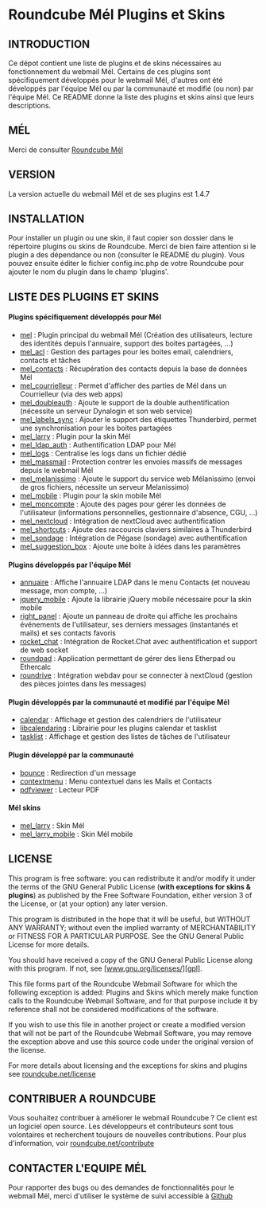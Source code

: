 Roundcube Mél Plugins et Skins
===============================

INTRODUCTION
------------
Ce dépot contient une liste de plugins et de skins nécessaires au fonctionnement du webmail Mél.
Certains de ces plugins sont spécifiquement développés pour le webmail Mél, d'autres ont été développés par l'équipe Mél ou par la communauté et modifié (ou non) par l'équipe Mél.
Ce README donne la liste des plugins et skins ainsi que leurs descriptions.


MÉL
---
Merci de consulter [Roundcube Mél][roundcube-mel]


VERSION
-------
La version actuelle du webmail Mél et de ses plugins est 1.4.7


INSTALLATION
------------
Pour installer un plugin ou une skin, il faut copier son dossier dans le répertoire plugins ou skins de Roundcube.
Merci de bien faire attention si le plugin a des dépendance ou non (consulter le README du plugin).
Vous pouvez ensuite éditer le fichier config.inc.php de votre Roundcube pour ajouter le nom du plugin dans le champ 'plugins'.


LISTE DES PLUGINS ET SKINS
--------------------------

#### Plugins spécifiquement développés pour Mél
 - [mel][mel] : Plugin principal du webmail Mél (Création des utilisateurs, lecture des identités depuis l'annuaire, support des boites partagées, ...)
 - [mel_acl][mel_acl] : Gestion des partages pour les boites email, calendriers, contacts et tâches
 - [mel_contacts][mel_contacts] : Récupération des contacts depuis la base de données Mél
 - [mel_courrielleur][mel_courrielleur] : Permet d'afficher des parties de Mél dans un Courrielleur (via des web apps)
 - [mel_doubleauth][mel_doubleauth] : Ajoute le support de la double authentification (nécessite un serveur Dynalogin et son web service)
 - [mel_labels_sync][mel_labels_sync] : Ajouter le support des étiquettes Thunderbird, permet une synchronisation pour les boites partagées
 - [mel_larry][mel_larry] : Plugin pour la skin Mél
 - [mel_ldap_auth][mel_ldap_auth] : Authentification LDAP pour Mél
 - [mel_logs][mel_logs] : Centralise les logs dans un fichier dédié
 - [mel_massmail][mel_massmail] : Protection contrer les envoies massifs de messages depuis le webmail Mél
 - [mel_melanissimo][mel_melanissimo] : Ajoute le support du service web Mélanissimo (envoi de gros fichiers, nécessite un serveur Melanissimo)
 - [mel_mobile][mel_mobile] : Plugin pour la skin mobile Mél
 - [mel_moncompte][mel_moncompte] : Ajoute des pages pour gérer les données de l'utilisateur (informations personnelles, gestionnaire d'absence, CGU, ...)
 - [mel_nextcloud][mel_nextcloud] : Intégration de nextCloud avec authentification
 - [mel_shortcuts][mel_shortcuts] : Ajoute des raccourcis claviers similaires à Thunderbird
 - [mel_sondage][mel_sondage] : Intégration de Pégase (sondage) avec authentification
 - [mel_suggestion_box][mel_suggestion_box] : Ajoute une boite à idées dans les paramètres

#### Plugins développés par l'équipe Mél
 - [annuaire][annuaire] : Affiche l'annuaire LDAP dans le menu Contacts (et nouveau message, mon compte, ...)
 - [jquery_mobile][jquery_mobile] : Ajoute la librairie jQuery mobile nécessaire pour la skin mobile
 - [right_panel][right_panel] : Ajoute un panneau de droite qui affiche les prochains événements de l'utilisateur, ses derniers messages (instantanés et mails) et ses contacts favoris
 - [rocket_chat][rocket_chat] : Intégration de Rocket.Chat avec authentification et support de web socket
 - [roundpad][roundpad] : Application permettant de gérer des liens Etherpad ou Ethercalc
 - [roundrive][roundrive] : Intégration webdav pour se connecter à nextCloud (gestion des pièces jointes dans les messages)

#### Plugin développés par la communauté et modifié par l'équipe Mél
 - [calendar][calendar] : Affichage et gestion des calendriers de l'utilisateur
 - [libcalendaring][libcalendaring] : Librairie pour les plugins calendar et tasklist
 - [tasklist][tasklist] : Affichage et gestion des listes de tâches de l'utilisateur

#### Plugin développé par la communauté
 - [bounce][bounce] : Redirection d'un message
 - [contextmenu][contextmenu] : Menu contextuel dans les Mails et Contacts
 - [pdfviewer][pdfviewer] : Lecteur PDF
 
#### Mél skins
 - [mel_larry][mel_larry_skin] : Skin Mél
 - [mel_larry_mobile][mel_larry_mobile_skin] : Skin Mél mobile


LICENSE
-------
This program is free software: you can redistribute it and/or modify
it under the terms of the GNU General Public License (**with exceptions
for skins & plugins**) as published by the Free Software Foundation,
either version 3 of the License, or (at your option) any later version.

This program is distributed in the hope that it will be useful,
but WITHOUT ANY WARRANTY; without even the implied warranty of
MERCHANTABILITY or FITNESS FOR A PARTICULAR PURPOSE. See the
GNU General Public License for more details.

You should have received a copy of the GNU General Public License
along with this program. If not, see [www.gnu.org/licenses/][gpl].

This file forms part of the Roundcube Webmail Software for which the
following exception is added: Plugins and Skins which merely make
function calls to the Roundcube Webmail Software, and for that purpose
include it by reference shall not be considered modifications of
the software.

If you wish to use this file in another project or create a modified
version that will not be part of the Roundcube Webmail Software, you
may remove the exception above and use this source code under the
original version of the license.

For more details about licensing and the exceptions for skins and plugins
see [roundcube.net/license][license]


CONTRIBUER A ROUNDCUBE
----------------------
Vous souhaitez contribuer à améliorer le webmail Roundcube ?
Ce client est un logiciel open source. Les développeurs et contributeurs
sont tous volontaires et recherchent toujours de nouvelles contributions.
Pour plus d'information, voir [roundcube.net/contribute][contrib]


CONTACTER L'EQUIPE MÉL
----------------------
Pour rapporter des bugs ou des demandes de fonctionnalités pour le webmail Mél, 
merci d'utiliser le système de suivi accessible à [Github][githubissues]


[gpl]:          		http://www.gnu.org/licenses/
[license]:      		http://roundcube.net/license
[contrib]:      		http://roundcube.net/contribute
[githubissues]: 		https://github.com/messagerie-melanie2/Roundcube-Mel/issues
[roundcube-mel]: 		https://github.com/messagerie-melanie2/Roundcube-Mel
[mel]:					https://github.com/messagerie-melanie2/Roundcube-plugins-Mel/tree/master/plugins/mel
[mel_acl]:				https://github.com/messagerie-melanie2/Roundcube-plugins-Mel/tree/master/plugins/mel_acl
[mel_contacts]:			https://github.com/messagerie-melanie2/Roundcube-plugins-Mel/tree/master/plugins/mel_contacts
[mel_courrielleur]:		https://github.com/messagerie-melanie2/Roundcube-plugins-Mel/tree/master/plugins/mel_courrielleur
[mel_doubleauth]: 		https://github.com/messagerie-melanie2/Roundcube-plugins-Mel/tree/master/plugins/mel_doubleauth
[mel_labels_sync]: 		https://github.com/messagerie-melanie2/Roundcube-plugins-Mel/tree/master/plugins/mel_labels_sync
[mel_larry]: 			https://github.com/messagerie-melanie2/Roundcube-plugins-Mel/tree/master/plugins/mel_larry
[mel_ldap_auth]: 		https://github.com/messagerie-melanie2/Roundcube-plugins-Mel/tree/master/plugins/mel_ldap_auth
[mel_logs]: 			https://github.com/messagerie-melanie2/Roundcube-plugins-Mel/tree/master/plugins/mel_logs
[mel_massmail]: 		https://github.com/messagerie-melanie2/Roundcube-plugins-Mel/tree/master/plugins/mel_massmail
[mel_melanissimo]: 		https://github.com/messagerie-melanie2/Roundcube-plugins-Mel/tree/master/plugins/mel_melanissimo
[mel_mobile]: 			https://github.com/messagerie-melanie2/Roundcube-plugins-Mel/tree/master/plugins/mel_mobile
[mel_moncompte]: 		https://github.com/messagerie-melanie2/Roundcube-plugins-Mel/tree/master/plugins/mel_moncompte
[mel_nextcloud]: 		https://github.com/messagerie-melanie2/Roundcube-plugins-Mel/tree/master/plugins/mel_nextcloud
[mel_shortcuts]: 		https://github.com/messagerie-melanie2/Roundcube-plugins-Mel/tree/master/plugins/mel_shortcuts
[mel_sondage]: 			https://github.com/messagerie-melanie2/Roundcube-plugins-Mel/tree/master/plugins/mel_sondage
[mel_suggestion_box]: 	https://github.com/messagerie-melanie2/Roundcube-plugins-Mel/tree/master/plugins/mel_suggestion_box
[annuaire]: 			https://github.com/messagerie-melanie2/Roundcube-plugins-Mel/tree/master/plugins/annuaire
[jquery_mobile]: 		https://github.com/messagerie-melanie2/Roundcube-plugins-Mel/tree/master/plugins/jquery_mobile
[right_panel]: 			https://github.com/messagerie-melanie2/Roundcube-plugins-Mel/tree/master/plugins/right_panel
[rocket_chat]: 			https://github.com/messagerie-melanie2/Roundcube-plugins-Mel/tree/master/plugins/rocket_chat
[roundpad]: 			https://github.com/messagerie-melanie2/Roundcube-plugins-Mel/tree/master/plugins/roundpad
[roundrive]: 			https://github.com/messagerie-melanie2/Roundcube-plugins-Mel/tree/master/plugins/roundrive
[calendar]: 			https://github.com/messagerie-melanie2/Roundcube-plugins-Mel/tree/master/plugins/calendar
[libcalendaring]: 		https://github.com/messagerie-melanie2/Roundcube-plugins-Mel/tree/master/plugins/libcalendaring
[tasklist]: 			https://github.com/messagerie-melanie2/Roundcube-plugins-Mel/tree/master/plugins/tasklist
[bounce]: 				https://github.com/messagerie-melanie2/Roundcube-plugins-Mel/tree/master/plugins/bounce
[contextmenu]: 			https://github.com/messagerie-melanie2/Roundcube-plugins-Mel/tree/master/plugins/contextmenu
[pdfviewer]: 			https://github.com/messagerie-melanie2/Roundcube-plugins-Mel/tree/master/plugins/pdfviewer
[mel_larry_skin]: 		https://github.com/messagerie-melanie2/Roundcube-plugins-Mel/tree/master/skins/mel_larry
[mel_larry_mobile_skin]: https://github.com/messagerie-melanie2/Roundcube-plugins-Mel/tree/master/skins/mel_larry_mobile

